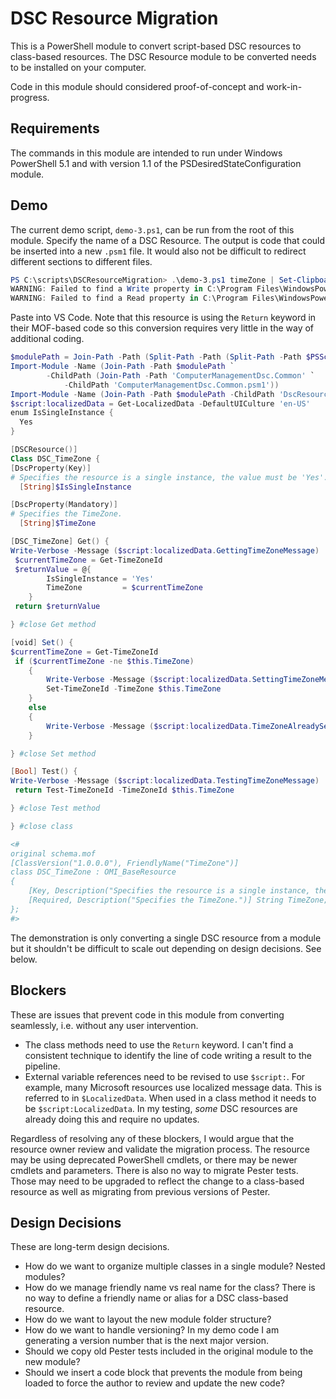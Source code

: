 # DSC Resource Migration

This is a PowerShell module to convert script-based DSC resources to class-based resources. The DSC Resource module to be converted needs to be installed on your computer.

Code in this module should considered proof-of-concept and work-in-progress.

## Requirements

The commands in this module are intended to run under Windows PowerShell 5.1 and with version 1.1 of the PSDesiredStateConfiguration module.

## Demo

The current demo script, `demo-3.ps1`, can be run from the root of this module. Specify the name of a DSC Resource. The output is code that could be inserted into a new `.psm1` file. It would also not be difficult to redirect different sections to different files.

```powershell
PS C:\scripts\DSCResourceMigration> .\demo-3.ps1 timeZone | Set-Clipboard
WARNING: Failed to find a Write property in C:\Program Files\WindowsPowerShell\Modules\ComputerManagementDsc\8.5.0\DSCResources\DSC_TimeZone\DSC_TimeZone.schema.mof. This may be by design.
WARNING: Failed to find a Read property in C:\Program Files\WindowsPowerShell\Modules\ComputerManagementDsc\8.5.0\DSCResources\DSC_TimeZone\DSC_TimeZone.schema.mof. This may be by design.
```

Paste into VS Code. Note that this resource is using the `Return` keyword in their MOF-based code so this conversion requires very little in the way of additional coding.

```powershell
$modulePath = Join-Path -Path (Split-Path -Path (Split-Path -Path $PSScriptRoot -Parent) -Parent) -ChildPath 'Modules'
Import-Module -Name (Join-Path -Path $modulePath `
        -ChildPath (Join-Path -Path 'ComputerManagementDsc.Common' `
            -ChildPath 'ComputerManagementDsc.Common.psm1'))
Import-Module -Name (Join-Path -Path $modulePath -ChildPath 'DscResource.Common')
$script:localizedData = Get-LocalizedData -DefaultUICulture 'en-US'
enum IsSingleInstance {
  Yes
}

[DSCResource()]
Class DSC_TimeZone {
[DscProperty(Key)]
# Specifies the resource is a single instance, the value must be 'Yes'.
  [String]$IsSingleInstance

[DscProperty(Mandatory)]
# Specifies the TimeZone.
  [String]$TimeZone

[DSC_TimeZone] Get() {
Write-Verbose -Message ($script:localizedData.GettingTimeZoneMessage)
 $currentTimeZone = Get-TimeZoneId
 $returnValue = @{
        IsSingleInstance = 'Yes'
        TimeZone         = $currentTimeZone
    }
 return $returnValue

} #close Get method

[void] Set() {
$currentTimeZone = Get-TimeZoneId
 if ($currentTimeZone -ne $this.TimeZone)
    {
        Write-Verbose -Message ($script:localizedData.SettingTimeZoneMessage)
        Set-TimeZoneId -TimeZone $this.TimeZone
    }
    else
    {
        Write-Verbose -Message ($script:localizedData.TimeZoneAlreadySetMessage -f $this.TimeZone)
    }

} #close Set method

[Bool] Test() {
Write-Verbose -Message ($script:localizedData.TestingTimeZoneMessage)
 return Test-TimeZoneId -TimeZoneId $this.TimeZone

} #close Test method

} #close class

<#
original schema.mof
[ClassVersion("1.0.0.0"), FriendlyName("TimeZone")]
class DSC_TimeZone : OMI_BaseResource
{
    [Key, Description("Specifies the resource is a single instance, the value must be 'Yes'."), ValueMap{"Yes"}, Values{"Yes"}] String IsSingleInstance;
    [Required, Description("Specifies the TimeZone.")] String TimeZone;
};
#>
```

The demonstration is only converting a single DSC resource from a module but it shouldn't be difficult to scale out depending on design decisions. See below.

## Blockers

These are issues that prevent code in this module from converting seamlessly, i.e. without any user intervention.

+ The class methods need to use the `Return` keyword. I can't find a consistent technique to identify the line of code writing a result to the pipeline.
+ External variable references need to be revised to use `$script:`. For example, many Microsoft resources use localized message data. This is referred to in `$LocalizedData`. When used in a class method it needs to be `$script:LocalizedData`. In my testing, *some* DSC resources are already doing this and require no updates.

Regardless of resolving any of these blockers, I would argue that the resource owner review and validate the migration process. The resource may be using deprecated PowerShell cmdlets, or there may be newer cmdlets and parameters. There is also no way to migrate Pester tests. Those may need to be upgraded to reflect the change to a class-based resource as well as migrating from previous versions of Pester.

## Design Decisions

These are long-term design decisions.

+ How do we want to organize multiple classes in a single module? Nested modules?
+ How do we manage friendly name vs real name for the class? There is no way to define a friendly name or alias for a DSC class-based resource.
+ How do we want to layout the new module folder structure?
+ How do we want to handle versioning? In my demo code I am generating a version number that is the next major version.
+ Should we copy old Pester tests included in the original module to the new module?
+ Should we insert a code block that prevents the module from being loaded to force the author to review and update the new code?
